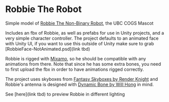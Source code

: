 # Robbie The Robot

Simple model of [Robbie The Non-Binary Robot](http://www.cogsubc.ca/exec-team.html), the UBC COGS Mascot

Includes an fbx of Robbie, as well as prefabs for use in Unity projects, and a very simple character controller. The project defaults to an animated face with Unity UI, if you want to use this outside of Unity make sure to grab [RobbieFace-NotAnimated.psd](link tbd)

Robbie is rigged with [Mixamo](https://www.mixamo.com), so he should be compatible with any animations from there. Note that since he has some extra bones, you need to first upload the fbx in order to have animations rigged correctly.

The project uses skyboxes from [Fantasy Skyboxes by Render Knight](https://assetstore.unity.com/packages/2d/textures-materials/sky/fantasy-skybox-18216) and Robbie's antenna is designed with [Dynamic Bone by Will Hong](https://assetstore.unity.com/packages/tools/animation/dynamic-bone-16743) in mind.

See [here](link tbd) to preview Robbie in different lighting
